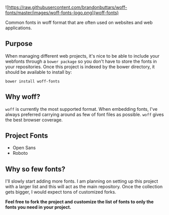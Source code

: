 ![https://raw.githubusercontent.com/brandonbuttars/woff-fonts/master/images/woff-fonts-logo.png](woff-fonts)

Common fonts in woff format that are often used on websites and web applications.

## Purpose
When managing different web projects, it's nice to be able to include your webfonts through a `bower package` so you don't have to store the fonts in your repositories. Once this project is indexed by the bower directory, it should be available to install by:

	bower install woff-fonts

## Why woff?
`woff` is currently the most supported format.  When embedding fonts, I've always preferred carrying around as few of font files as possible.  `woff` gives the best browser coverage.

## Project Fonts
* Open Sans
* Roboto

## Why so few fonts?
I'll slowly start adding more fonts.  I am planning on setting up this project with a larger list and this will act as the main repository.  Once the collection gets bigger, I would expect tons of customized forks.

**Feel free to fork the project and customize the list of fonts to only the fonts you need in your project.**
